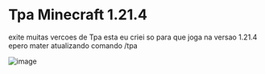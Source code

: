 # Tpa Minecraft 1.21.4

exite muitas vercoes de Tpa esta eu criei so para que joga na versao 1.21.4 
epero mater atualizando comando /tpa <name>

![image](https://github.com/user-attachments/assets/49b0a862-daa5-418b-8bea-14bf1c3dec4e)


